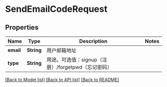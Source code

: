 # SendEmailCodeRequest

## Properties
Name | Type | Description | Notes
------------ | ------------- | ------------- | -------------
**email** | **String** | 用户邮箱地址 | 
**type** | **String** | 用途。可选值：signup（注册）/forgetpwd（忘记密码） | 

[[Back to Model list]](../README.md#documentation-for-models) [[Back to API list]](../README.md#documentation-for-api-endpoints) [[Back to README]](../README.md)


